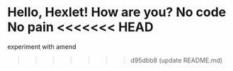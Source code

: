 Hello, Hexlet! How are you?
No code No pain
<<<<<<< HEAD
=======
experiment with amend
>>>>>>> d95dbb8 (update README.md)
